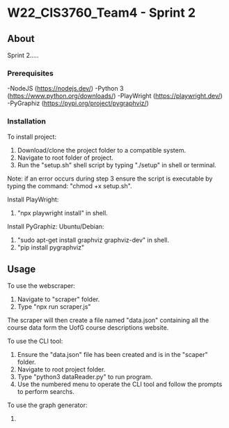 # W22_CIS3760_Team4 - Sprint 2

<!-- ABOUT SECTION -->
## About 

Sprint 2.....

### Prerequisites

-NodeJS (https://nodejs.dev/)
-Python 3 (https://www.python.org/downloads/)
-PlayWright (https://playwright.dev/)
-PyGraphiz (https://pypi.org/project/pygraphviz/)

### Installation

To install project:
1. Download/clone the project folder to a compatible system.
2. Navigate to root folder of project. 
3. Run the "setup.sh" shell script by typing "./setup" in shell or terminal.

Note: if an error occurs during step 3 ensure the script is executable by typing the command:
"chmod +x setup.sh".

Install PlayWright:
1. "npx playwright install" in shell.

Install PyGraphiz:
Ubuntu/Debian:
1. "sudo apt-get install graphviz graphviz-dev" in shell.
2. "pip install pygraphviz"



## Usage

To use the webscraper:

1. Navigate to "scraper" folder.
2. Type "npx run scraper.js"

The scraper will then create a file named "data.json" containing all the 
course data form the UofG course descriptions website.

To use the CLI tool:

1. Ensure the "data.json" file has been created and is in the "scaper" folder.
2. Navigate to root project folder.
3. Type "python3 dataReader.py" to run program.
4. Use the numbered menu to operate the CLI tool and follow the prompts to perform searchs.

To use the graph generator:

1. 